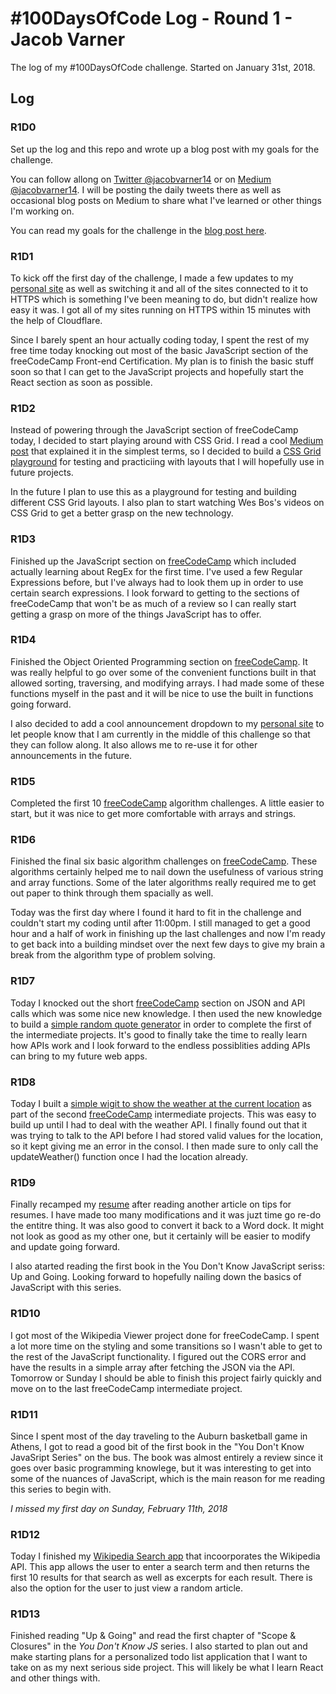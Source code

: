 # #100DaysOfCode Log - Round 1 - Jacob Varner

The log of my #100DaysOfCode challenge. Started on January 31st, 2018.

## Log

### R1D0
Set up the log and this repo and wrote up a blog post with my goals for the challenge.

You can follow allong on [Twitter @jacobvarner14](https://www.twitter.com/jacobvarner14) or on [Medium @jacobvarner14](https://www.medium.com/@jacobvarner14). I will be posting the daily tweets there as well as occasional blog posts on Medium to share what I've learned or other things I'm working on.

You can read my goals for the challenge in the [blog post here](https://medium.com/@jacobvarner14/my-goals-for-the-100daysofcode-challenge-3fbe15a1b977).

### R1D1
To kick off the first day of the challenge, I made a few updates to my [personal site](https://www.jacobvarner.com) as well as switching it and all of the sites connected to it to HTTPS which is something I've been meaning to do, but didn't realize how easy it was. I got all of my sites running on HTTPS within 15 minutes with the help of Cloudflare.

Since I barely spent an hour actually coding today, I spent the rest of my free time today knocking out most of the basic JavaScript section of the freeCodeCamp Front-end Certification. My plan is to finish the basic stuff soon so that I can get to the JavaScript projects and hopefully start the React section as soon as possible.

### R1D2
Instead of powering through the JavaScript section of freeCodeCamp today, I decided to start playing around with CSS Grid. I read a cool [Medium post](https://medium.freecodecamp.org/how-to-make-your-html-responsive-by-adding-a-single-line-of-css-2a62de81e431) that explained it in the simplest terms, so I decided to build a [CSS Grid playground](https://github.com/jacobvarner/css-grid-layouts) for testing and practiciing with layouts that I will hopefully use in future projects.

In the future I plan to use this as a playground for testing and building different CSS Grid layouts. I also plan to start watching Wes Bos's videos on CSS Grid to get a better grasp on the new technology.

### R1D3
Finished up the JavaScript section on [freeCodeCamp](https://www.freecodecamp.org) which included actually learning about RegEx for the first time. I've used a few Regular Expressions before, but I've always had to look them up in order to use certain search expressions. I look forward to getting to the sections of freeCodeCamp that won't be as much of a review so I can really start getting a grasp on more of the things JavaScript has to offer.

### R1D4
Finished the Object Oriented Programming section on [freeCodeCamp](https://www.freecodecamp.org). It was really helpful to go over some of the convenient functions built in that allowed sorting, traversing, and modifying arrays. I had made some of these functions myself in the past and it will be nice to use the built in functions going forward.

I also decided to add a cool announcement dropdown to my [personal site](https://www.jacobvarner.com) to let people know that I am currently in the middle of this challenge so that they can follow along. It also allows me to re-use it for other announcements in the future.

### R1D5
Completed the first 10 [freeCodeCamp](https://www.freecodecamp.org) algorithm challenges. A little easier to start, but it was nice to get more comfortable with arrays and strings.

### R1D6
Finished the final six basic algorithm challenges on [freeCodeCamp](https://www.freecodecamp.org). These algorithms certainly helped me to nail down the usefulness of various string and array functions. Some of the later algorithms really required me to get out paper to think through them spacially as well.

Today was the first day where I found it hard to fit in the challenge and couldn't start my coding until after 11:00pm. I still managed to get a good hour and a half of work in finishing up the last challenges and now I'm ready to get back into a building mindset over the next few days to give my brain a break from the algorithm type of problem solving.

### R1D7
Today I knocked out the short [freeCodeCamp](https://www.freecodecamp.org) section on JSON and API calls which was some nice new knowledge. I then used the new knowledge to build a [simple random quote generator](https://codepen.io/jacobvarner/pen/xYEJGg) in order to complete the first of the intermediate projects. It's good to finally take the time to really learn how APIs work and I look forward to the endless possiblities adding APIs can bring to my future web apps.

### R1D8
Today I built a [simple wigit to show the weather at the current location](https://codepen.io/jacobvarner/pen/eVByKV) as part of the second [freeCodeCamp](https://www.freecodecamp.org) intermediate projects. This was easy to build up until I had to deal with the weather API. I finally found out that it was trying to talk to the API before I had stored valid values for the location, so it kept giving me an error in the consol. I then made sure to only call the updateWeather() function once I had the location already.

### R1D9
Finally recamped my [resume](https://www.jacobvarner.com/resume.pdf) after reading another article on tips for resumes. I have made too many modifications and it was juzt time go re-do the entitre thing. It was also good to convert it back to a Word dock. It might not look as good as my other one, but it certainly will be easier to modify and update going forward.

I also atarted reading the first book in the You Don't Know JavaScript seriss: Up and Going. Looking forward to hopefully nailing down the basics of JavaScript with this series.

### R1D10
I got most of the Wikipedia Viewer project done for freeCodeCamp. I spent a lot more time on the styling and some transitions so I wasn't able to get to the rest of the JavaScript functionality. I figured out the CORS error and have the results in a simple array after fetching the JSON via the API. Tomorrow or Sunday I should be able to finish this project fairly quickly and move on to the last freeCodeCamp intermediate project.

### R1D11
Since I spent most of the day traveling to the Auburn basketball game in Athens, I got to read a good bit of the first book in the "You Don't Know JavaSript Series" on the bus. The book was almost entirely a review since it goes over basic programming knowlege, but it was interesting to get into some of the nuances of JavaScript, which is the main reason for me reading this series to begin with.

*I missed my first day on Sunday, February 11th, 2018*

### R1D12
Today I finished my [Wikipedia Search app](https://codepen.io/jacobvarner/pen/yvMovJ) that incoorporates the Wikipedia API. This app allows the user to enter a search term and then returns the first 10 results for that search as well as excerpts for each result. There is also the option for the user to just view a random article.

### R1D13
Finished reading "Up & Going" and read the first chapter of "Scope & Closures" in the *You Don't Know JS* series. I also started to plan out and make starting plans for a personalized todo list application that I want to take on as my next serious side project. This will likely be what I learn React and other things with.
